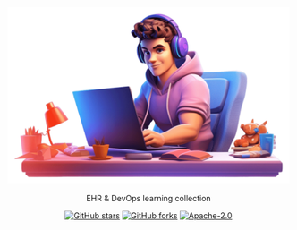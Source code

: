 <p align="center">
<img  alt="codespacex" src="./src/public/logo.png"/>
</p>

<p align="center">
EHR & DevOps learning collection
</p>

<p align="center">
<a href="https://github.com/Copper3D-brids/codespacex" target="__blank"><img alt="GitHub stars" src="https://img.shields.io/github/stars/Copper3D-brids/codespacex?style=social"></a>
<a href="https://github.com/Copper3D-brids/codespacex/network"><img alt="GitHub forks" src="https://img.shields.io/github/forks/Copper3D-brids/codespacex?style=social"></a>
<a href="https://github.com/Copper3D-brids/codespacex" target="__blank"><img alt="Apache-2.0" src="https://img.shields.io/github/license/Copper3D-brids/codespacex"></a>
